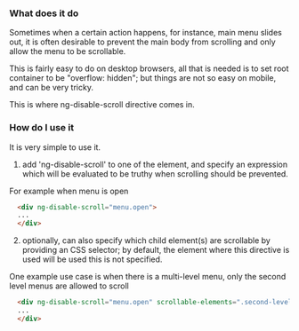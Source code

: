 ### What does it do

Sometimes when a certain action happens, for instance, main menu slides out,
it is often desirable to prevent the main body from scrolling and only allow the menu to be scrollable.

This is fairly easy to do on desktop browsers, all that is needed is to set root container to be "overflow: hidden";
but things are not so easy on mobile, and can be very tricky.

This is where ng-disable-scroll directive comes in.

### How do I use it

It is very simple to use it.

1. add 'ng-disable-scroll' to one of the element, and specify an expression which will be evaluated to be truthy when scrolling should be prevented.

  For example when menu is open
  ```html
    <div ng-disable-scroll="menu.open">
    ...
    </div>
  ```

2. optionally, can also specify which child element(s) are scrollable by providing an CSS selector; by default, the element where this directive is used will be used this is not specified.

  One example use case is when there is a multi-level menu, only the second level menus are allowed to scroll
  ```html
    <div ng-disable-scroll="menu.open" scrollable-elements=".second-level-menu">
    ...
    </div>
  ```

